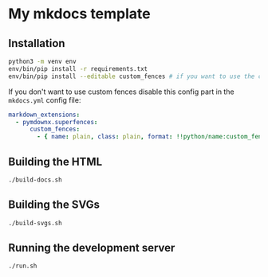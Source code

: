 My mkdocs template
==============================================================================



Installation
------------------------------------------------------------------------------

```sh
python3 -m venv env
env/bin/pip install -r requirements.txt
env/bin/pip install --editable custom_fences # if you want to use the custom_fences
```

If you don't want to use custom fences disable this config part in the
`mkdocs.yml` config file:

```yaml
markdown_extensions:
  - pymdownx.superfences:
      custom_fences:
        - { name: plain, class: plain, format: !!python/name:custom_fences.plain }

```


Building the HTML
------------------------------------------------------------------------------

```sh
./build-docs.sh
```


Building the SVGs
------------------------------------------------------------------------------

```sh
./build-svgs.sh
```


Running the development server
------------------------------------------------------------------------------

```sh
./run.sh
```
